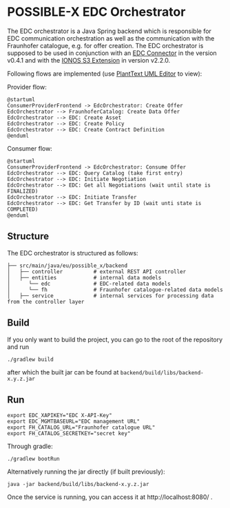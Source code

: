 # POSSIBLE-X EDC Orchestrator

The EDC orchestrator is a Java Spring backend which is responsible for EDC communication orchestration as well as the 
communication with the Fraunhofer catalogue, e.g. for offer creation. The EDC orchestrator is supposed to be used in 
conjunction with an [EDC Connector](https://github.com/eclipse-edc/Connector) in the version v0.4.1 and with the 
[IONOS S3 Extension](https://github.com/Digital-Ecosystems/edc-ionos-s3/) in version v2.2.0.

Following flows are implemented (use [PlantText UML Editor](https://www.planttext.com/) to view): 

Provider flow:
```
@startuml
ConsumerProviderFrontend -> EdcOrchestrator: Create Offer
EdcOrchestrator --> FraunhoferCatalog: Create Data Offer
EdcOrchestrator --> EDC: Create Asset
EdcOrchestrator --> EDC: Create Policy
EdcOrchestrator --> EDC: Create Contract Definition
@enduml
```
Consumer flow:
```
@startuml
ConsumerProviderFrontend -> EdcOrchestrator: Consume Offer
EdcOrchestrator --> EDC: Query Catalog (take first entry)
EdcOrchestrator --> EDC: Initiate Negotiation
EdcOrchestrator --> EDC: Get all Negotiations (wait until state is FINALIZED)
EdcOrchestrator --> EDC: Initiate Transfer
EdcOrchestrator --> EDC: Get Transfer by ID (wait unti state is COMPLETED)
@enduml
```

## Structure
The EDC orchestrator is structured as follows:

```
├── src/main/java/eu/possible_x/backend
│   ├── controller          # external REST API controller
│   ├── entities            # internal data models
│      └── edc              # EDC-related data models
│      └── fh               # Fraunhofer catalogue-related data models
│   ├── service             # internal services for processing data from the controller layer
```

## Build

If you only want to build the project, you can go to the root of the repository and run
```
./gradlew build
```
after which the built jar can be found at `backend/build/libs/backend-x.y.z.jar`

## Run
```
export EDC_XAPIKEY="EDC X-API-Key"
export EDC_MGMTBASEURL="EDC management URL"
export FH_CATALOG_URL="Fraunhofer catalogue URL"
export FH_CATALOG_SECRETKEY="secret key"
```

Through gradle:
```
./gradlew bootRun
```

Alternatively running the jar directly (if built previously):
```
java -jar backend/build/libs/backend-x.y.z.jar
```

Once the service is running, you can access it at http://localhost:8080/ .